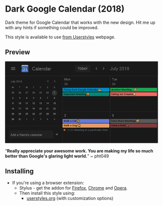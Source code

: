 # Dark Google Calendar (2018)

Dark theme for Google Calendar that works with the new design. Hit me up with any hints if something could be improved.

This style is available to use [from Userstyles](https://userstyles.org/styles/143026/dark-google-calendar-2018) webpage.

## Preview
![](./images/main_view.png)

“**Really appreciate your awesome work. You are making my life so much better than Google's glaring light world.**” ~ pht049

## Installing

* If you're using a browser extension:
  * Stylus - get the addon for [Firefox](https://addons.mozilla.org/en-US/firefox/addon/styl-us/), [Chrome](https://chrome.google.com/webstore/detail/stylus/clngdbkpkpeebahjckkjfobafhncgmne) and [Opera](https://addons.opera.com/en-gb/extensions/details/stylus/). <br>
  * Then install this style using:
    * [userstyles.org](https://userstyles.org/styles/143026/dark-google-calendar-2018) (with customization options)